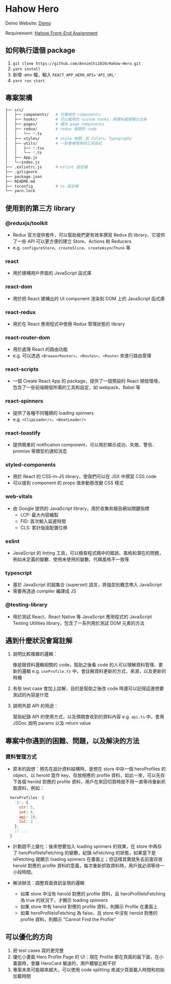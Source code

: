 # Hahow Hero

Demo Website: [Demo](https://hahow-hero.vercel.app/)

Requirement: [Hahow Front-End Assignment](https://github.com/hahow/hahow-recruit/blob/master/frontend.md)

## 如何執行這個 package

 1. `git clone https://github.com/AnnieChi1020/Hahow-Hero.git`
 2. `yarn install`
 3. 新增 .env 檔，輸入 `REACT_APP_HERO_API='API_URL'`
 4. `yarn run start`

## 專案架構

```bash
├── src/
│   ├── components/   # 可複用的 components
│   ├── hooks/        # 可以複用的 custom hooks，將資料處理獨立出來
│   ├── pages/        # 儲存 page components
│   ├── redux/        # redux 相關的 code 
│   │   └── *.ts    
│   ├── styles/       # style 相關，如 Colors、Typography
│   ├── utils/        # 一些重複使用的工具函式
│   │   ├── *.tsx   
│   │   └── *.ts           
│   ├── App.js                
│   └──index.js               
├── .eslintrc.js      # eslint 設定檔
├── .gitignore          
├── package.json
├── README.md
├── tsconfig          # ts 設定檔
└── yarn.lock
```

## 使用到的第三方 library

### **@reduxjs/toolkit**

- Redux 官方提供套件，可以幫助我們更有效率撰寫 Redux 的 library，它提供了一些 API 可以更方便的建立 Store、Actions 和 Reducers
- e.g. `configureStore`、`createSlice`、`createAsyncThunk` 等

### **react**

- 用於建構用戶界面的 JavaScript 函式庫

### **react-dom**

- 用於把 React 建構出的 UI component 渲染到 DOM 上的 JavaScript 函式庫

### **react-redux**

- 用於在 React 應用程式中使用 Redux 管理狀態的 library

### **react-router-dom**

- 用於處理 React 的路由功能
- e.g. 可以透過 `<BrowserRouter>`、`<Routes>`、`<Route>` 來進行路由管理

### **react-scripts**

- 一個 Create React App 的 package，提供了一個預設的 React 開發環境，包含了一些前端開發所需的工具和設定，如 webpack、Babel 等

### **react-spinners**

- 提供了各種不同種類的 loading spinners
- e.g. `<ClipLoader/>`、`<BeatLoader/>`

### **react-toastify**

- 提供簡單的 notification component，可以用於顯示成功、失敗、警告、promise 等類型的通知消息

### **styled-components**

- 用於 React 的 CSS-in-JS library，使我們可以在 JSX 中撰寫 CSS code
- 可以接到 component 的 props 值來動態改變 CSS 樣式

### **web-vitals**

- 由 Google 提供的 JavaScript library，用於收集和報告網站關鍵指標
  - LCP: 最大內容繪製
  - FID: 首次輸入延遲時間
  - CLS: 累計版面配置位移

### **eslint**

- JavaScript 的 linting 工具，可以檢查程式碼中的錯誤、風格和潛在的問題，例如未定義的變數、使用未使用的變數、代碼風格不一致等

### **typescript**

- 基於 JavaScript 的超集合 (superset) 語言，將強型別概念帶入 JavaScript
- 需要再透過 compiler 編譯成 JS

### **@testing-library**

- 用於測試 React、React Native 等 JavaScript 應用程式的 JavaScript Testing Utilities library，包含了一系列用於測試 DOM 元素的方法

## 遇到什麼狀況會寫註解

 1. 說明比較複雜的邏輯：

    像是跟資料邏輯相關的 code，幫助之後看 code 的人可以理解資料管理、更新的邏輯
    e.g. `useProfile.ts` 中，會註解資料更新的方式、來源，以及更新的時機

 2. 有些 test case 會加上註解，目的是幫助之後改 code 時還可以記得這邊想要測試的內容是什麼

 3. 說明外部 API 的用途：

    幫助紀錄 API 的使用方式，以及預期會收到的資料內容
    e.g. `api.ts` 中，會用 JSDoc 說明 params 以及 return value

## 專案中你遇到的困難、問題，以及解決的方法

### 資料管理方式

- 原本的設想：預先在設計資料結構時，是想在 store 中存一個 heroProfiles 的 object，以 heroId 當作 key，存放相應的 profile 資料，如此一來，可以先存下各個 heroId 對應的 profile 資料，用戶在來回切頁時就不用一直等待重新抓取資料，例如：

```javascript
  heroProfiles: {
    '1': {
      str: 5,
      int: 6,
      agi: 10,
      lul: 2
    },
    // ...
  }
```

- 計劃趕不上變化：後來想要加入 loading spinners 的效果，在 store 中再存了 heroProfileIsFetching 的變數，紀錄 isFetching 的狀態，如果當下是 isFetching 就顯示 loading spinners 在畫面上；但這樣其實就失去前面存放 heroId 對應的 profile 資料的意義，每次重新抓取資料時，用戶就必須等待一小段時間。

- 解決辦法：調整頁面資訊呈現的邏輯
  - 如果 store 中沒有 heroId 對應的 profile 資料，且 heroProfileIsFetching 為 true 的狀況下，才顯示 loading spinners
  - 如果 store 中有 heroId 對應的 profile 資料，則顯示 Profile 在畫面上
  - 如果 heroProfileIsFetching 為 false，且 store 中沒有 heroId 對應的 profile 資料，則顯示 "Cannot Find the Profile"

## 可以優化的方向

 1. 把 test cases 寫的更完整
 2. 優化小畫面 Hero Profile Page 的 UI：現在 Profile 都在頁面的最下面，在小畫面時，會離 HeroCard 蠻遠的，用戶體驗比較不好
 3. 專案未來可能越來越大，可以使用 code splitting 來減少頁面載入時間和初始加載時間

